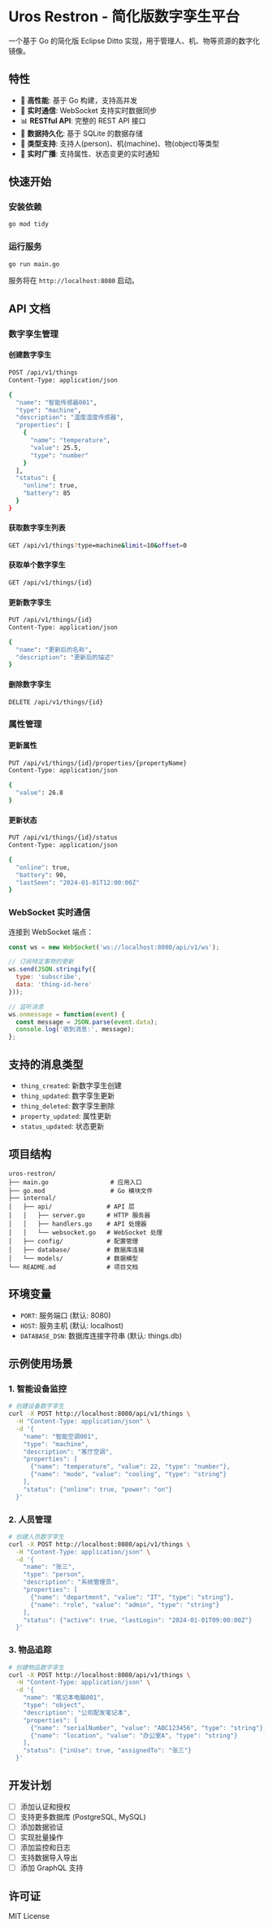 # Uros Restron - 简化版数字孪生平台

一个基于 Go 的简化版 Eclipse Ditto 实现，用于管理人、机、物等资源的数字化镜像。

## 特性

- 🚀 **高性能**: 基于 Go 构建，支持高并发
- 🔄 **实时通信**: WebSocket 支持实时数据同步
- 📊 **RESTful API**: 完整的 REST API 接口
- 💾 **数据持久化**: 基于 SQLite 的数据存储
- 🎯 **类型支持**: 支持人(person)、机(machine)、物(object)等类型
- 📡 **实时广播**: 支持属性、状态变更的实时通知

## 快速开始

### 安装依赖

```bash
go mod tidy
```

### 运行服务

```bash
go run main.go
```

服务将在 `http://localhost:8080` 启动。

## API 文档

### 数字孪生管理

#### 创建数字孪生
```bash
POST /api/v1/things
Content-Type: application/json

{
  "name": "智能传感器001",
  "type": "machine",
  "description": "温度湿度传感器",
  "properties": [
    {
      "name": "temperature",
      "value": 25.5,
      "type": "number"
    }
  ],
  "status": {
    "online": true,
    "battery": 85
  }
}
```

#### 获取数字孪生列表
```bash
GET /api/v1/things?type=machine&limit=10&offset=0
```

#### 获取单个数字孪生
```bash
GET /api/v1/things/{id}
```

#### 更新数字孪生
```bash
PUT /api/v1/things/{id}
Content-Type: application/json

{
  "name": "更新后的名称",
  "description": "更新后的描述"
}
```

#### 删除数字孪生
```bash
DELETE /api/v1/things/{id}
```

### 属性管理

#### 更新属性
```bash
PUT /api/v1/things/{id}/properties/{propertyName}
Content-Type: application/json

{
  "value": 26.8
}
```

#### 更新状态
```bash
PUT /api/v1/things/{id}/status
Content-Type: application/json

{
  "online": true,
  "battery": 90,
  "lastSeen": "2024-01-01T12:00:00Z"
}
```

### WebSocket 实时通信

连接到 WebSocket 端点：
```javascript
const ws = new WebSocket('ws://localhost:8080/api/v1/ws');

// 订阅特定事物的更新
ws.send(JSON.stringify({
  type: 'subscribe',
  data: 'thing-id-here'
}));

// 监听消息
ws.onmessage = function(event) {
  const message = JSON.parse(event.data);
  console.log('收到消息:', message);
};
```

## 支持的消息类型

- `thing_created`: 新数字孪生创建
- `thing_updated`: 数字孪生更新
- `thing_deleted`: 数字孪生删除
- `property_updated`: 属性更新
- `status_updated`: 状态更新

## 项目结构

```
uros-restron/
├── main.go                 # 应用入口
├── go.mod                  # Go 模块文件
├── internal/
│   ├── api/               # API 层
│   │   ├── server.go      # HTTP 服务器
│   │   ├── handlers.go    # API 处理器
│   │   └── websocket.go   # WebSocket 处理
│   ├── config/            # 配置管理
│   ├── database/          # 数据库连接
│   └── models/            # 数据模型
└── README.md              # 项目文档
```

## 环境变量

- `PORT`: 服务端口 (默认: 8080)
- `HOST`: 服务主机 (默认: localhost)
- `DATABASE_DSN`: 数据库连接字符串 (默认: things.db)

## 示例使用场景

### 1. 智能设备监控
```bash
# 创建设备数字孪生
curl -X POST http://localhost:8080/api/v1/things \
  -H "Content-Type: application/json" \
  -d '{
    "name": "智能空调001",
    "type": "machine",
    "description": "客厅空调",
    "properties": [
      {"name": "temperature", "value": 22, "type": "number"},
      {"name": "mode", "value": "cooling", "type": "string"}
    ],
    "status": {"online": true, "power": "on"}
  }'
```

### 2. 人员管理
```bash
# 创建人员数字孪生
curl -X POST http://localhost:8080/api/v1/things \
  -H "Content-Type: application/json" \
  -d '{
    "name": "张三",
    "type": "person",
    "description": "系统管理员",
    "properties": [
      {"name": "department", "value": "IT", "type": "string"},
      {"name": "role", "value": "admin", "type": "string"}
    ],
    "status": {"active": true, "lastLogin": "2024-01-01T09:00:00Z"}
  }'
```

### 3. 物品追踪
```bash
# 创建物品数字孪生
curl -X POST http://localhost:8080/api/v1/things \
  -H "Content-Type: application/json" \
  -d '{
    "name": "笔记本电脑001",
    "type": "object",
    "description": "公司配发笔记本",
    "properties": [
      {"name": "serialNumber", "value": "ABC123456", "type": "string"},
      {"name": "location", "value": "办公室A", "type": "string"}
    ],
    "status": {"inUse": true, "assignedTo": "张三"}
  }'
```

## 开发计划

- [ ] 添加认证和授权
- [ ] 支持更多数据库 (PostgreSQL, MySQL)
- [ ] 添加数据验证
- [ ] 实现批量操作
- [ ] 添加监控和日志
- [ ] 支持数据导入导出
- [ ] 添加 GraphQL 支持

## 许可证

MIT License

